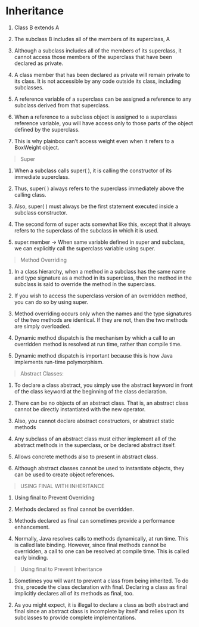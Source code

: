 # Inheritance

1. Class B extends A

1. The subclass B includes all of the members of its superclass, A

1. Although a subclass includes all of the members of its superclass, it cannot access those members of the superclass that have been declared as private.

1. A class member that has been declared as private will remain private to its class. It is not accessible by any code outside its class, including subclasses.

1. A reference variable of a superclass can be assigned a reference to any subclass derived from that superclass.

1. When a reference to a subclass object is assigned to a superclass reference variable, you will have access only to those parts of the object defined by the superclass.

1. This is why plainbox can’t access weight even when it refers to a BoxWeight object. 

> Super

1. When a subclass calls super( ), it is calling the constructor of its immediate superclass.

1. Thus, super( ) always refers to the superclass immediately above the calling class.

1. Also, super( ) must always be the first statement executed inside a subclass constructor.

1. The second form of super acts somewhat like this, except that it always refers to the superclass of the subclass in which it is used.

1. super.member -> When same variable defined in super and subclass, we can explicitly call the superclass variable using super.


> Method Overriding

1. In a class hierarchy, when a method in a subclass has the same name and type signature as a method in its superclass, then the method in the subclass is said to override the method in the superclass. 

1. If you wish to access the superclass version of an overridden method, you can do so by using super.

1. Method overriding occurs only when the names and the type signatures of the two methods are identical. If they are not, then the two methods are simply overloaded.

1. Dynamic method dispatch is the mechanism by which a call to an overridden method is resolved at run time, rather than compile time. 

1. Dynamic method dispatch is important because this is how Java implements run-time polymorphism.


> Abstract Classes:

1. To declare a class abstract, you simply use the abstract keyword in front of the class keyword at the beginning of the class declaration.

1. There can be no objects of an abstract class. That is, an abstract class cannot be directly instantiated with the new operator. 

1. Also, you cannot declare abstract constructors, or abstract static methods

1. Any subclass of an abstract class must either implement all of the abstract methods in the superclass, or be declared abstract itself.

1. Allows concrete methods also to present in abstract class.

1. Although abstract classes cannot be used to instantiate objects, they can be used to create object references.


> USING FINAL WITH INHERITANCE

1. Using final to Prevent Overriding

1. Methods declared as final cannot be overridden. 

1. Methods declared as final can sometimes provide a performance enhancement.

1. Normally, Java resolves calls to methods dynamically, at run time. This is called late binding. However, since final methods cannot be overridden, a call to one can be resolved at compile time. This is called early binding.


> Using final to Prevent Inheritance

1. Sometimes you will want to prevent a class from being inherited. To do this, precede the class declaration with final. Declaring a class as final implicitly declares all of its methods as final, too.


1. As you might expect, it is illegal to declare a class as both abstract and final since an abstract class is incomplete by itself and relies upon its subclasses to provide complete implementations.

